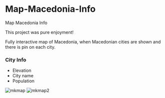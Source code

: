 # Map-Macedonia-Info
Map Macedonia Info
<p>This project was pure enjoyment!</p>
<p>Fully interactive map of Macedonia, when Macedonian cities are shown and there is pin on each city.</p>
<h3>City Info</h3>
<ul>
  <li>Elevation</li>
  <li>City name</li>
  <li>Population</li>
</ul>


<img src="https://i.ibb.co/8jyqGYd/mkmap.png" alt="mkmap" border="0">
<img src="https://i.ibb.co/kXkd94Z/mkmap2.png" alt="mkmap2" border="0">
